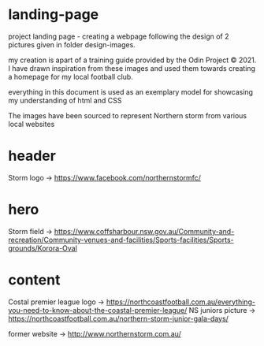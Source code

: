 # landing-page

project landing page - creating a webpage following the design of 2 pictures given in folder design-images. 

my creation is apart of a training guide provided by the Odin Project © 2021. I have drawn inspiration from these images and used them towards creating a homepage for my local football club. 

everything in this document is used as an exemplary model for showcasing my understanding of html and CSS 


The images have been sourced to represent Northern storm from various local websites 

# header
Storm logo -> https://www.facebook.com/northernstormfc/ 

# hero
Storm field -> https://www.coffsharbour.nsw.gov.au/Community-and-recreation/Community-venues-and-facilities/Sports-facilities/Sports-grounds/Korora-Oval

# content 
Costal premier league logo -> https://northcoastfootball.com.au/everything-you-need-to-know-about-the-coastal-premier-league/ 
NS juniors picture -> https://northcoastfootball.com.au/northern-storm-junior-gala-days/ 


former website -> http://www.northernstorm.com.au/

